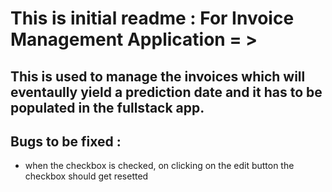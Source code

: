 # This is initial readme : For Invoice Management Application = >

## This is used to manage the invoices which will eventaully yield a prediction date and it has to be populated in the fullstack app.




## Bugs to be fixed : 
- when the checkbox is checked, on clicking on the edit button the checkbox should get resetted